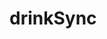 # drinkSync

<!-- 
DrinkList (State) - holds all JS functionality- No React
Index (State and ultimate rendering)
    -Landing
    -DataAndLogic
        -AllDrinks
        -MainNav
            -HeaderLogo
            -ShowDrink
                -Weather
                -DrinkName
                -Ingredients
                -Recipe
                -ShowNextButton
            -ShowFilter
                -AlcoholFilterButtons (State)
                -ApplyFilterButton (State)
               



ss changes Wed.
Data&Logic - add day:null to initial state and to params in fetchweater bestDrink variable as well as states
